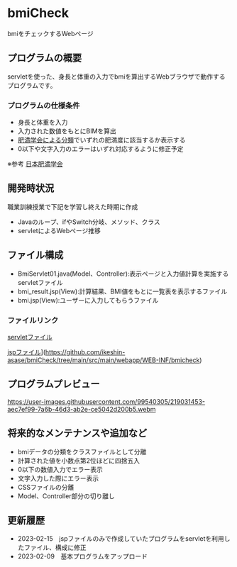 # bmiCheck
bmiをチェックするWebページ

## プログラムの概要
servletを使った、身長と体重の入力でbmiを算出するWebブラウザで動作するプログラムです。

### プログラムの仕様条件
* 身長と体重を入力
* 入力された数値をもとにBIMを算出
* [肥満学会による分類](http://www.jasso.or.jp/data/magazine/pdf/chart_A.pdf)でいずれの肥満度に該当するか表示する
* 0以下や文字入力のエラーはいずれ対応するように修正予定

※参考
[日本肥満学会](http://www.jasso.or.jp/)

## 開発時状況
職業訓練授業で下記を学習し終えた時期に作成
* Javaのループ、ifやSwitch分岐、メソッド、クラス
* servletによるWebページ推移

## ファイル構成
* BmiServlet01.java(Model、Controller):表示ページと入力値計算を実施するservletファイル
* bmi_result.jsp(View):計算結果、BMI値をもとに一覧表を表示するファイル
* bmi.jsp(View):ユーザーに入力してもらうファイル

### ファイルリンク
[servletファイル]([http://www.jasso.or.jp/](https://github.com/ikeshin-asase/bmiCheck/tree/main/src/main/java/bmicheck))

[jspファイル](https://github.com/ikeshin-asase/bmiCheck/tree/main/src/main/java/bmicheck)](https://github.com/ikeshin-asase/bmiCheck/tree/main/src/main/webapp/WEB-INF/bmicheck)

## プログラムプレビュー
https://user-images.githubusercontent.com/99540305/219031453-aec7ef99-7a6b-46d3-ab2e-ce5042d200b5.webm

## 将来的なメンテナンスや追加など
* bmiデータの分類をクラスファイルとして分離 
* 計算された値を小数点第2位ほどに四捨五入
* 0以下の数値入力でエラー表示
* 文字入力した際にエラー表示
* CSSファイルの分離
* Model、Controller部分の切り離し

## 更新履歴
* 2023-02-15　jspファイルのみで作成していたプログラムをservletを利用したファイル、構成に修正
* 2023-02-09　基本プログラムをアップロード
